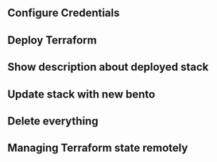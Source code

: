 ## Configure Credentials

## Deploy Terraform

## Show description about deployed stack

## Update stack with new bento

## Delete everything

## Managing Terraform state remotely

